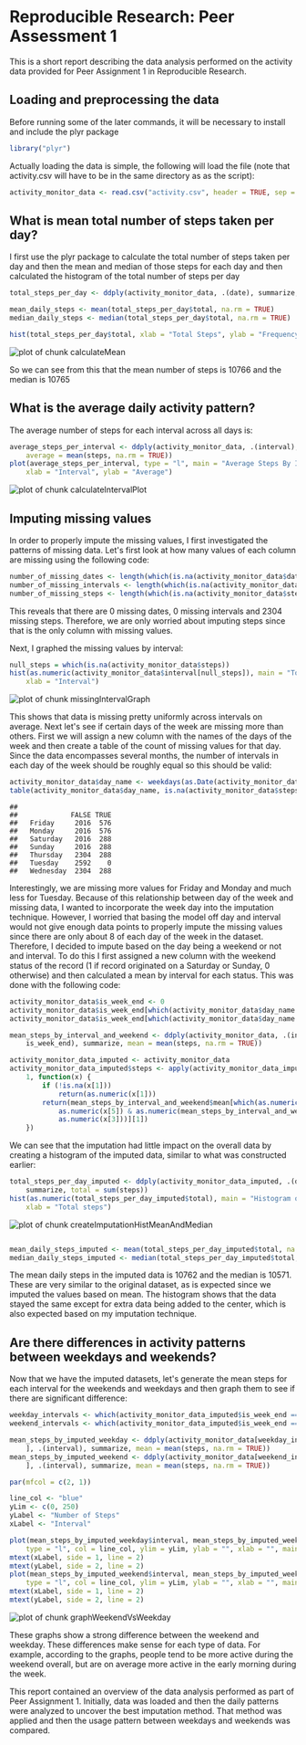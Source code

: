 # Reproducible Research: Peer Assessment 1

This is a short report describing the data analysis performed on the activity data provided for Peer Assignment 1 in Reproducible Research.

## Loading and preprocessing the data
Before running some of the later commands, it will be necessary to install and include the plyr package

```r
library("plyr")
```

Actually loading the data is simple, the following will load the file (note that activity.csv will have to be in the same directory as as the script):

```r
activity_monitor_data <- read.csv("activity.csv", header = TRUE, sep = ",")
```


## What is mean total number of steps taken per day?
I first use the plyr package to calculate the total number of steps taken per day and then the mean and median of those steps for each day and then calculated the histogram of the total number of steps per day


```r
total_steps_per_day <- ddply(activity_monitor_data, .(date), summarize, total = sum(steps))

mean_daily_steps <- mean(total_steps_per_day$total, na.rm = TRUE)
median_daily_steps <- median(total_steps_per_day$total, na.rm = TRUE)

hist(total_steps_per_day$total, xlab = "Total Steps", ylab = "Frequency", main = "Total Number Of Steps per Day")
```

![plot of chunk calculateMean](figure/calculateMean.png) 


So we can see from this that the mean number of steps is 10766 and the median is 10765

## What is the average daily activity pattern?
The average number of steps for each interval across all days is:


```r
average_steps_per_interval <- ddply(activity_monitor_data, .(interval), summarize, 
    average = mean(steps, na.rm = TRUE))
plot(average_steps_per_interval, type = "l", main = "Average Steps By Interval", 
    xlab = "Interval", ylab = "Average")
```

![plot of chunk calculateIntervalPlot](figure/calculateIntervalPlot.png) 


## Imputing missing values
In order to properly impute the missing values, I first investigated the patterns of missing data.  Let's first look at how many values of each column are missing using the following code:


```r
number_of_missing_dates <- length(which(is.na(activity_monitor_data$date)))
number_of_missing_intervals <- length(which(is.na(activity_monitor_data$interval)))
number_of_missing_steps <- length(which(is.na(activity_monitor_data$steps)))
```


This reveals that there are 0 missing dates, 0 missing intervals and 2304 missing steps. Therefore, we are only worried about imputing steps since that is the only column with missing values.  

Next, I graphed the missing values by interval:


```r
null_steps = which(is.na(activity_monitor_data$steps))
hist(as.numeric(activity_monitor_data$interval[null_steps]), main = "Total Missing Intervals", 
    xlab = "Interval")
```

![plot of chunk missingIntervalGraph](figure/missingIntervalGraph.png) 


This shows that data is missing pretty uniformly across intervals on average.  Next let's see if certain days of the week are missing more than others.  First we will assign a new column with the names of the days of the week and then create a table of the count of missing values for that day.  Since the data encompasses several months, the number of intervals in each day of the week should be roughly equal so this should be valid:


```r
activity_monitor_data$day_name <- weekdays(as.Date(activity_monitor_data$date))
table(activity_monitor_data$day_name, is.na(activity_monitor_data$steps))
```

```
##            
##             FALSE TRUE
##   Friday     2016  576
##   Monday     2016  576
##   Saturday   2016  288
##   Sunday     2016  288
##   Thursday   2304  288
##   Tuesday    2592    0
##   Wednesday  2304  288
```


Interestingly, we are missing more values for Friday and Monday and much less for Tuesday. Because of this relationship between day of the week and missing data, I wanted to incorporate the week day into the imputation technique.  However, I worried that basing the model off day and interval would not give enough data points to properly impute the missing values since there are only about 8 of each day of the week in the dataset. Therefore, I decided to impute based on the day being a weekend or not and interval.  To do this I first assigned a new column with the weekend status of the record (1 if record originated on a Saturday or Sunday, 0 otherwise) and then calculated a mean by interval for each status.  This was done with the following code:


```r
activity_monitor_data$is_week_end <- 0
activity_monitor_data$is_week_end[which(activity_monitor_data$day_name == "Saturday")] <- 1
activity_monitor_data$is_week_end[which(activity_monitor_data$day_name == "Sunday")] <- 1

mean_steps_by_interval_and_weekend <- ddply(activity_monitor_data, .(interval, 
    is_week_end), summarize, mean = mean(steps, na.rm = TRUE))

activity_monitor_data_imputed <- activity_monitor_data
activity_monitor_data_imputed$steps <- apply(activity_monitor_data_imputed, 
    1, function(x) {
        if (!is.na(x[1])) 
            return(as.numeric(x[1]))
        return(mean_steps_by_interval_and_weekend$mean[which(as.numeric(mean_steps_by_interval_and_weekend$is_week_end) == 
            as.numeric(x[5]) & as.numeric(mean_steps_by_interval_and_weekend$interval) == 
            as.numeric(x[3]))][1])
    })
```


We can see that the imputation had little impact on the overall data by creating a histogram of the imputed data, similar to what was constructed earlier:


```r
total_steps_per_day_imputed <- ddply(activity_monitor_data_imputed, .(date), 
    summarize, total = sum(steps))
hist(as.numeric(total_steps_per_day_imputed$total), main = "Histogram of Total Steps Per Day in Imputed Data", 
    xlab = "Total steps")
```

![plot of chunk createImputationHistMeanAndMedian](figure/createImputationHistMeanAndMedian.png) 

```r

mean_daily_steps_imputed <- mean(total_steps_per_day_imputed$total, na.rm = TRUE)
median_daily_steps_imputed <- median(total_steps_per_day_imputed$total, na.rm = TRUE)
```


The mean daily steps in the imputed data is 10762 and the median is 10571. These are very similar to the original dataset, as is expected since we imputed the values based on mean. The histogram shows that the data stayed the same except for extra data being added to the center, which is also expected based on my imputation technique.  

## Are there differences in activity patterns between weekdays and weekends?

Now that we have the imputed datasets, let's generate the mean steps for each interval for the weekends and weekdays and then graph them to see if there are significant difference:


```r
weekday_intervals <- which(activity_monitor_data_imputed$is_week_end == 0)
weekend_intervals <- which(activity_monitor_data_imputed$is_week_end == 1)

mean_steps_by_imputed_weekday <- ddply(activity_monitor_data[weekday_intervals, 
    ], .(interval), summarize, mean = mean(steps, na.rm = TRUE))
mean_steps_by_imputed_weekend <- ddply(activity_monitor_data[weekend_intervals, 
    ], .(interval), summarize, mean = mean(steps, na.rm = TRUE))

par(mfcol = c(2, 1))

line_col <- "blue"
yLim <- c(0, 250)
yLabel <- "Number of Steps"
xLabel <- "Interval"

plot(mean_steps_by_imputed_weekday$interval, mean_steps_by_imputed_weekday$mean, 
    type = "l", col = line_col, ylim = yLim, ylab = "", xlab = "", main = "Weekday")
mtext(xLabel, side = 1, line = 2)
mtext(yLabel, side = 2, line = 2)
plot(mean_steps_by_imputed_weekend$interval, mean_steps_by_imputed_weekend$mean, 
    type = "l", col = line_col, ylim = yLim, ylab = "", xlab = "", main = "Weekend")
mtext(xLabel, side = 1, line = 2)
mtext(yLabel, side = 2, line = 2)
```

![plot of chunk graphWeekendVsWeekday](figure/graphWeekendVsWeekday.png) 


These graphs show a strong difference between the weekend and weekday.  These differences make sense for each type of data.  For example, according to the graphs, people tend to be more active during the weekend overall, but are on average more active in the early morning during the week.

This report contained an overview of the data analysis performed as part of Peer Assignment 1.  Initially, data was loaded and then the daily patterns were analyzed to uncover the best imputation method.  That method was applied and then the usage pattern between weekdays and weekends was compared.
